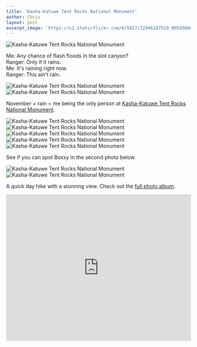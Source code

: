 ```yaml
---
title: 'Kasha-Katuwe Tent Rocks National Monument'
author: Chris
layout: post
excerpt_image: 'https://c2.staticflickr.com/6/5817/22946187519_0054500d44_k.jpg'
---
```


<div class="photos one">
  <img
    src="https://c2.staticflickr.com/6/5817/22946187519_0054500d44_k.jpg"
    srcset="https://c2.staticflickr.com/6/5817/22946187519_bbcaf86d66_c.jpg 800w,
            https://c2.staticflickr.com/6/5817/22946187519_bbcaf86d66_b.jpg 1024w,
            https://c2.staticflickr.com/6/5817/22946187519_0054500d44_k.jpg 2048w"
    alt="Kasha-Katuwe Tent Rocks National Monument"
    data-action="zoom">
</div>

Me: Any chance of flash floods in the slot canyon?  
Ranger: Only if it rains.  
Me: It's raining right now.  
Ranger: This ain't rain.  

<div class="photos two">
  <img
    src="https://c1.staticflickr.com/1/664/23101979155_45393bcfc9_k.jpg"
    srcset="https://c1.staticflickr.com/1/664/23101979155_0bf21f074d_c.jpg 800w,
            https://c1.staticflickr.com/1/664/23101979155_0bf21f074d_b.jpg 1024w,
            https://c1.staticflickr.com/1/664/23101979155_45393bcfc9_k.jpg 2048w"
    alt="Kasha-Katuwe Tent Rocks National Monument"
    data-action="zoom">
  <img
    src="https://c1.staticflickr.com/1/751/23102088885_c69649445c_k.jpg"
    srcset="https://c1.staticflickr.com/1/751/23102088885_72232287f5_c.jpg 800w,
            https://c1.staticflickr.com/1/751/23102088885_72232287f5_b.jpg 1024w,
            https://c1.staticflickr.com/1/751/23102088885_c69649445c_k.jpg 2048w"
    alt="Kasha-Katuwe Tent Rocks National Monument"
    data-action="zoom">
</div>

November + rain = me being the only person at [Kasha-Katuwe Tent Rocks National Monument](http://www.tripadvisor.com/Attraction_Review-g46992-d268906-Reviews-Kasha_Katuwe_Tent_Rocks_National_Monument-Cochiti_Pueblo_New_Mexico.html).

<div class="photos one">
  <img
    src="https://c2.staticflickr.com/6/5713/22480135784_1ab3415883_k.jpg"
    srcset="https://c2.staticflickr.com/6/5713/22480135784_9cb9317eb0_c.jpg 800w,
            https://c2.staticflickr.com/6/5713/22480135784_9cb9317eb0_b.jpg 1024w,
            https://c2.staticflickr.com/6/5713/22480135784_1ab3415883_k.jpg 2048w"
    alt="Kasha-Katuwe Tent Rocks National Monument"
    data-action="zoom">
</div>

<div class="photos three">
  <img
    src="https://c1.staticflickr.com/1/699/22480891523_e1ab4a26f8_k.jpg"
    srcset="https://c1.staticflickr.com/1/699/22480891523_01630fc029_c.jpg 800w,
            https://c1.staticflickr.com/1/699/22480891523_01630fc029_b.jpg 1024w,
            https://c1.staticflickr.com/1/699/22480891523_e1ab4a26f8_k.jpg 2048w"
    alt="Kasha-Katuwe Tent Rocks National Monument"
    data-action="zoom">
  <img
    src="https://c2.staticflickr.com/6/5814/22480902443_98e59a5006_k.jpg"
    srcset="https://c2.staticflickr.com/6/5814/22480902443_ccd47f0577_c.jpg 800w,
            https://c2.staticflickr.com/6/5814/22480902443_ccd47f0577_b.jpg 1024w,
            https://c2.staticflickr.com/6/5814/22480902443_98e59a5006_k.jpg 2048w"
    alt="Kasha-Katuwe Tent Rocks National Monument"
    data-action="zoom">
  <img
    src="https://c1.staticflickr.com/1/657/22480938993_fd6aa3f8d2_k.jpg"
    srcset="https://c1.staticflickr.com/1/657/22480938993_6024182f0f_c.jpg 800w,
            https://c1.staticflickr.com/1/657/22480938993_6024182f0f_b.jpg 1024w,
            https://c1.staticflickr.com/1/657/22480938993_fd6aa3f8d2_k.jpg 2048w"
    alt="Kasha-Katuwe Tent Rocks National Monument"
    data-action="zoom">
</div>

<div class="photos one">
  <img
    src="https://c2.staticflickr.com/2/1490/24126170649_a22627d878_k.jpg"
    srcset="https://c2.staticflickr.com/2/1490/24126170649_ef4c79c5f0_c.jpg 800w,
            https://c2.staticflickr.com/2/1490/24126170649_ef4c79c5f0_b.jpg 1024w,
            https://c2.staticflickr.com/2/1490/24126170649_a22627d878_k.jpg 2048w"
    alt="Kasha-Katuwe Tent Rocks National Monument"
    data-action="zoom">
</div>

See if you can spot Boxxy in the second photo below.

<div class="photos two">
  <img
    src="https://c2.staticflickr.com/6/5695/23113998061_9d61fa5356_k.jpg"
    srcset="https://c2.staticflickr.com/6/5695/23113998061_6a69a7d619_c.jpg 800w,
            https://c2.staticflickr.com/6/5695/23113998061_6a69a7d619_b.jpg 1024w,
            https://c2.staticflickr.com/6/5695/23113998061_9d61fa5356_k.jpg 2048w"
    alt="Kasha-Katuwe Tent Rocks National Monument"
    data-action="zoom">
  <img
    src="https://c2.staticflickr.com/6/5692/22685753174_1c89593159_k.jpg"
    srcset="https://c2.staticflickr.com/6/5692/22685753174_20c87f82f2_c.jpg 800w,
            https://c2.staticflickr.com/6/5692/22685753174_20c87f82f2_b.jpg 1024w,
            https://c2.staticflickr.com/6/5692/22685753174_1c89593159_k.jpg 2048w"
    alt="Kasha-Katuwe Tent Rocks National Monument"
    data-action="zoom">
</div>

A quick day hike with a stunning view. Check out the [full photo album](https://www.flickr.com/photos/contolini/sets/72157663159612990).

<div class="map">
  <iframe style="pointer-events:none; border:0;" src="https://www.google.com/maps/embed?pb=!1m18!1m12!1m3!1d110172.42667440778!2d-106.42436371253945!3d35.658718147044596!2m3!1f0!2f0!3f0!3m2!1i1024!2i768!4f13.1!3m3!1m2!1s0x0000000000000000%3A0x28874e911e116d2f!2sKasha-Katuwe+Tent+Rocks+National+Monument!5e1!3m2!1sen!2sus!4v1453272877284" width="100%" height="400" frameborder="0" style="border:0" allowfullscreen></iframe>
</div>
